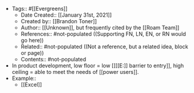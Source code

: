 - Tags:: #[[Evergreens]]
    - Date Created:: [[January 31st, 2021]]
    - Created by:: [[Brandon Toner]]
    - Author:: [[Unknown]], but frequently cited by the [[Roam Team]]
    - References:: #not-populated ((Supporting FN, LN, EN, or RN would go here))
    - Related:: #not-populated ((Not a reference, but a related idea, block or page))
    - Contents:: #not-populated
- In product development, low floor = low [[[[E:]] barrier to entry]], high ceiling = able to meet the needs of [[power users]].
- Example::
    - [[Excel]]
